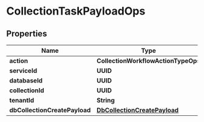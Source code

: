 

# CollectionTaskPayloadOps


## Properties

Name | Type | Description | Notes
------------ | ------------- | ------------- | -------------
**action** | **CollectionWorkflowActionTypeOps** |  |  [optional]
**serviceId** | **UUID** |  |  [optional]
**databaseId** | **UUID** |  |  [optional]
**collectionId** | **UUID** |  |  [optional]
**tenantId** | **String** |  |  [optional]
**dbCollectionCreatePayload** | [**DbCollectionCreatePayload**](DbCollectionCreatePayload.md) |  |  [optional]



